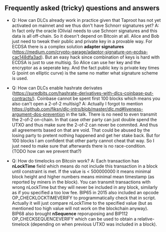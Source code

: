 ## Frequently asked (tricky) questions and answers

- Q: How can DLCs already work in practice given that Taproot has not yet activated on mainnet and we thus don't have Schnorr signatures yet?
A: In fact only the oracle (Olivia) needs to use Schnorr signatures and
this data is all off-chain. So it doesn't depend on Bitcoin at all. Alice and Bob just need to tweak their public and private key in a provable way. For ECDSA there is a complex solution **adapter signatures** (https://medium.com/crypto-garage/adaptor-signature-on-ecdsa-cac148dfa3ad). But an easy hack since combination of keys is hard with ECDSA is just to use multisig. So Alice can use her key and the encryptor as a seperate key. And the fact public key is private key times G (point on elliptic curve) is the same no matter what signature scheme is used.

- Q: How can DLCs enable hashrate derivates (https://suredbits.com/hashrate-derivatives-with-dlcs-coinbase-put-contracts/). Coinbase cannot be spent first 100 blocks which means you also can't open a 2-of-2 multisig?
A: Actually I forgot to mention https://github.com/fiksn/dlc-intro/blob/master/dlc.md#liveness-argument-dos-prevention in the talk. There is no need to even transmit the 2-of-2 on-chain. In that case other party can just double spend the UTXO and thus make sure the 2-of-2 can never be commited. And thus all agreements based on that are void. That could be abused by the losing party to pretent nothing happened and get her stake back. But for 100 blocks I am confident that other party cannot cheat that way. So I just need to make sure that afterwards there is no race-condition. (TODO how can we prevent that?)

- Q: How do timelocks on Bitcoin work?
A: Each transaction has **nLockTime** field which means do not include this transaction in a block until constraint is met. If the value is < 500000000 it means minimal block height and higher numbers means minimal mean timestamp (as reported by miners in the block). You can transmit transactions with wrong nLockTime but they will never be included in any block, similarly as if you specified a too low fee. BIP65 in 2015 also included an opcode OP_CHECKLOCKTIMEVERIFY to programmatically check that in script. Actually it will just compare nLockTime to the specified value (but as mentioned too high value will not work on the blockchain anyway). BIP68 also brought **nSequence** reporuposing and BIP112 OP_CHECKSEQUENCEVERIFY which can be used to obtain a relative-timelock (depending on when previous UTXO was included in a block).

